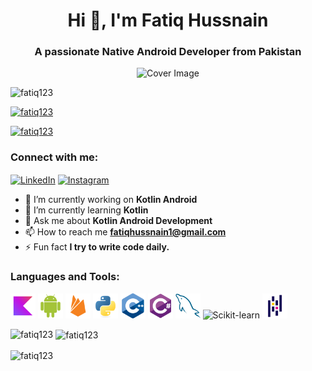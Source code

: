 <h1 align="center">Hi 👋, I'm Fatiq Hussnain</h1>
<h3 align="center">A passionate Native Android Developer from Pakistan</h3>

<p align="center">
  <img width="100%" height="500" src="https://media.licdn.com/dms/image/C5622AQETP_Eb7w2CCA/feedshare-shrink_800/0/1668539698209?e=1692835200&v=beta&t=BFoDLEk0NVX1tgS3KHhjSLOToh5QGC1rngkbv8WpmC8" alt="Cover Image">
</p>

<p align="left"> <img src="https://komarev.com/ghpvc/?username=fatiq123&label=Profile%20views&color=0e75b6&style=flat" alt="fatiq123" /> </p>

<p align="left"> <a href="https://github.com/ryo-ma/github-profile-trophy"><img src="https://github-profile-trophy.vercel.app/?username=fatiq123" alt="fatiq123" /></a> </p>

<p align="left"> <a href="https://twitter.com/fatiq123" target="blank"><img src="https://img.shields.io/twitter/follow/fatiq123?logo=twitter&style=for-the-badge" alt="fatiq123" /></a> </p>

<h3 align="left">Connect with me:</h3>
<p align="left">
  <a href="https://www.linkedin.com/in/fatiq-hussnain-7aa393201/" target="blank"><img align="center" src="https://raw.githubusercontent.com/rahuldkjain/github-profile-readme-generator/master/src/images/icons/Social/linked-in-alt.svg" alt="LinkedIn" height="30" width="40" /></a>
  <a href="https://www.instagram.com/fatiqhussnain/" target="blank"><img align="center" src="https://raw.githubusercontent.com/rahuldkjain/github-profile-readme-generator/master/src/images/icons/Social/instagram.svg" alt="Instagram" height="30" width="40" /></a>
  <!-- Add other social media links here -->
</p>

- 🔭 I’m currently working on **Kotlin Android**
- 🌱 I’m currently learning **Kotlin**
- 💬 Ask me about **Kotlin Android Development**
- 📫 How to reach me **fatiqhussnain1@gmail.com**
- ⚡ Fun fact **I try to write code daily.**

<h3 align="left">Languages and Tools:</h3>
<p align="left">
  <img src="https://raw.githubusercontent.com/devicons/devicon/master/icons/kotlin/kotlin-original.svg" alt="Kotlin" width="40" height="40" />
  <img src="https://raw.githubusercontent.com/devicons/devicon/master/icons/android/android-original.svg" alt="Android" width="40" height="40" />
  <img src="https://raw.githubusercontent.com/devicons/devicon/master/icons/firebase/firebase-plain.svg" alt="Firebase" width="40" height="40" />
  <img src="https://raw.githubusercontent.com/devicons/devicon/master/icons/python/python-original.svg" alt="Python" width="40" height="40" />
  <img src="https://raw.githubusercontent.com/devicons/devicon/master/icons/cplusplus/cplusplus-original.svg" alt="C++" width="40" height="40" />
  <img src="https://raw.githubusercontent.com/devicons/devicon/master/icons/csharp/csharp-original.svg" alt="C#" width="40" height="40" />
  <img src="https://raw.githubusercontent.com/devicons/devicon/master/icons/mysql/mysql-original.svg" alt="MySQL" width="40" height="40" />
  <img src="https://upload.wikimedia.org/wikipedia/commons/0/05/Scikit_learn_logo_small.svg" alt="Scikit-learn" width="40" height="40" />
  <img src="https://raw.githubusercontent.com/devicons/devicon/master/icons/pandas/pandas-original.svg" alt="Pandas" width="40" height="40" />
  <!-- Add more icons for other languages and tools -->
</p>

<p><img align="left" src="https://github-readme-stats.vercel.app/api/top-langs?username=fatiq123&show_icons=true&locale=en&layout=compact" alt="fatiq123" /></p>

<p>&nbsp;<img align="center" src="https://github-readme-stats.vercel.app/api?username=fatiq123&show_icons=true&locale=en" alt="fatiq123" /></p>

<p><img align="center" src="https://github-readme-streak-stats.herokuapp.com/?user=fatiq123&" alt="fatiq123" /></p>
